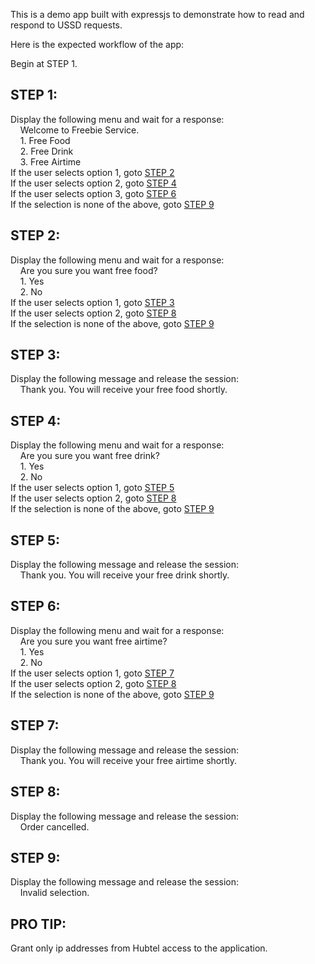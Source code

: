 This is a demo app built with expressjs to demonstrate how to read and
respond to USSD requests.

Here is the expected workflow of the app:

Begin at STEP 1.

STEP 1:
-------
Display the following menu and wait for a response:  
&nbsp;&nbsp;&nbsp;&nbsp;Welcome to Freebie Service.  
&nbsp;&nbsp;&nbsp;&nbsp;1. Free Food  
&nbsp;&nbsp;&nbsp;&nbsp;2. Free Drink  
&nbsp;&nbsp;&nbsp;&nbsp;3. Free Airtime  
If the user selects option 1, goto [STEP 2](#step-2)  
If the user selects option 2, goto [STEP 4](#step-4)  
If the user selects option 3, goto [STEP 6](#step-6)  
If the selection is none of the above, goto [STEP 9](#step-9)  

STEP 2:
-------
Display the following menu and wait for a response:  
&nbsp;&nbsp;&nbsp;&nbsp;Are you sure you want free food?  
&nbsp;&nbsp;&nbsp;&nbsp;1. Yes  
&nbsp;&nbsp;&nbsp;&nbsp;2. No  
If the user selects option 1, goto [STEP 3](#step-3)  
If the user selects option 2, goto [STEP 8](#step-8)  
If the selection is none of the above, goto [STEP 9](#step-9)

STEP 3:
-------
Display the following message and release the session:  
&nbsp;&nbsp;&nbsp;&nbsp;Thank you. You will receive your free food shortly.

STEP 4:
-------
Display the following menu and wait for a response:  
&nbsp;&nbsp;&nbsp;&nbsp;Are you sure you want free drink?  
&nbsp;&nbsp;&nbsp;&nbsp;1. Yes  
&nbsp;&nbsp;&nbsp;&nbsp;2. No  
If the user selects option 1, goto [STEP 5](#step-5)  
If the user selects option 2, goto [STEP 8](#step-8)  
If the selection is none of the above, goto [STEP 9](#step-9)  

STEP 5:
-------
Display the following message and release the session:  
&nbsp;&nbsp;&nbsp;&nbsp;Thank you. You will receive your free drink shortly.

STEP 6:
-------
Display the following menu and wait for a response:  
&nbsp;&nbsp;&nbsp;&nbsp;Are you sure you want free airtime?  
&nbsp;&nbsp;&nbsp;&nbsp;1. Yes  
&nbsp;&nbsp;&nbsp;&nbsp;2. No  
If the user selects option 1, goto [STEP 7](#step-7)  
If the user selects option 2, goto [STEP 8](#step-8)  
If the selection is none of the above, goto [STEP 9](#step-9)

STEP 7:
-------
Display the following message and release the session:  
&nbsp;&nbsp;&nbsp;&nbsp;Thank you. You will receive your free airtime shortly.

STEP 8:
-------
Display the following message and release the session:  
&nbsp;&nbsp;&nbsp;&nbsp;Order cancelled.

STEP 9:
-------
Display the following message and release the session:  
&nbsp;&nbsp;&nbsp;&nbsp;Invalid selection.

PRO TIP:
-------
Grant only ip addresses from Hubtel access to the application.